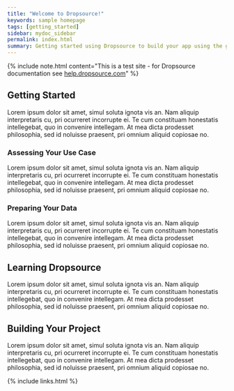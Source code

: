 ```yaml
---
title: "Welcome to Dropsource!"
keywords: sample homepage
tags: [getting_started]
sidebar: mydoc_sidebar
permalink: index.html
summary: Getting started using Dropsource to build your app using the guidance outlined below.
---
```


{% include note.html content="This is a test site - for Dropsource documentation see <a href='https://help.dropsource.com'>help.dropsource.com</a>" %}

## Getting Started

Lorem ipsum dolor sit amet, simul soluta ignota vis an. Nam aliquip interpretaris cu, pri ocurreret incorrupte ei. Te cum constituam honestatis intellegebat, quo in convenire intellegam. At mea dicta prodesset philosophia, sed id noluisse praesent, pri omnium aliquid copiosae no.

### Assessing Your Use Case

Lorem ipsum dolor sit amet, simul soluta ignota vis an. Nam aliquip interpretaris cu, pri ocurreret incorrupte ei. Te cum constituam honestatis intellegebat, quo in convenire intellegam. At mea dicta prodesset philosophia, sed id noluisse praesent, pri omnium aliquid copiosae no.

### Preparing Your Data

Lorem ipsum dolor sit amet, simul soluta ignota vis an. Nam aliquip interpretaris cu, pri ocurreret incorrupte ei. Te cum constituam honestatis intellegebat, quo in convenire intellegam. At mea dicta prodesset philosophia, sed id noluisse praesent, pri omnium aliquid copiosae no.

## Learning Dropsource

Lorem ipsum dolor sit amet, simul soluta ignota vis an. Nam aliquip interpretaris cu, pri ocurreret incorrupte ei. Te cum constituam honestatis intellegebat, quo in convenire intellegam. At mea dicta prodesset philosophia, sed id noluisse praesent, pri omnium aliquid copiosae no.

## Building Your Project

Lorem ipsum dolor sit amet, simul soluta ignota vis an. Nam aliquip interpretaris cu, pri ocurreret incorrupte ei. Te cum constituam honestatis intellegebat, quo in convenire intellegam. At mea dicta prodesset philosophia, sed id noluisse praesent, pri omnium aliquid copiosae no.

{% include links.html %}
